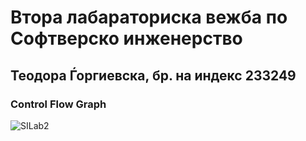 # Втора лабараториска вежба по Софтверско инженерство 
## Теодора Ѓоргиевска, бр. на индекс 233249
### Control Flow Graph
![SILab2](https://github.com/user-attachments/assets/db15263a-6839-4bbd-a50f-67935e5d3a04)
